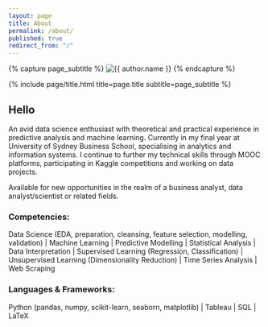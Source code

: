 ```yaml
---
layout: page
title: About
permalink: /about/
published: true
redirect_from: "/"
---
```


<div class="page" markdown="1">

{% capture page_subtitle %}
<img
    class="me"
    alt="{{ author.name }}"
    src="{{ site.author.photo | relative_url }}"
    srcset="{{ site.author.photo2x | relative_url }} 2x"
/>
{% endcapture %}

{% include page/title.html title=page.title subtitle=page_subtitle %}

## Hello

An avid data science enthusiast with theoretical and practical experience in predictive analysis and machine learning. Currently in my final year at University of Sydney Business School, specialising in analytics and information systems. I continue to further my technical skills through MOOC platforms, participating in Kaggle competitions and working on data projects.

Available for new opportunities in the realm of a business analyst, data analyst/scientist or related fields.

### Competencies:

Data Science (EDA, preparation, cleansing, feature selection, modelling, validation) \| Machine Learning \| Predictive Modelling \| Statistical Analysis \| Data Interpretation \| Supervised Learning (Regression, Classification) \| Unsupervised Learning (Dimensionality Reduction) \| Time Series Analysis \| Web Scraping

### Languages & Frameworks:

Python (pandas, numpy, scikit-learn, seaborn, matplotlib) \| Tableau \| SQL \| LaTeX 

</div>
